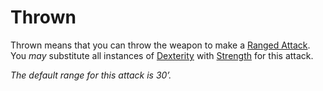 # Thrown
Thrown means that you can throw the weapon to make a [Ranged Attack](../../../../../Game%20Procedures/Ranged%20Attack.md). You *may* substitute all instances of [Dexterity](../../../../Player%20Characters/Chosen%20Statistics/Dexterity.md) with [Strength](../../../../Player%20Characters/Chosen%20Statistics/Strength.md) for this attack.

*The default range for this attack is 30’.*